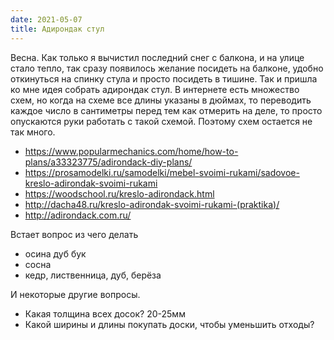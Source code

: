 ```yaml
---
date: 2021-05-07
title: Адирондак стул
---
```


Весна. Как только я вычистил последний снег с балкона, и на улице стало тепло, так сразу появилось желание посидеть на балконе, удобно откинуться на спинку стула и просто посидеть в тишине. Так и пришла ко мне идея собрать адирондак стул. В интернете есть множество схем, но когда на схеме все длины указаны в дюймах, то переводить каждое число в сантиметры перед тем как отмерить на деле, то просто опускаются руки работать с такой схемой. Поэтому схем остается не так много.

- https://www.popularmechanics.com/home/how-to-plans/a33323775/adirondack-diy-plans/
- https://prosamodelki.ru/samodelki/mebel-svoimi-rukami/sadovoe-kreslo-adirondak-svoimi-rukami
- https://woodschool.ru/kreslo-adirondack.html
- http://dacha48.ru/kreslo-adirondak-svoimi-rukami-(praktika)/
- http://adirondack.com.ru/

Встает вопрос из чего делать

- осина дуб бук
- сосна
- кедр, лиственница, дуб, берёза

И некоторые другие вопросы. 

- Какая толщина всех досок? 20-25мм
- Какой ширины и длины покупать доски, чтобы уменьшить отходы?
